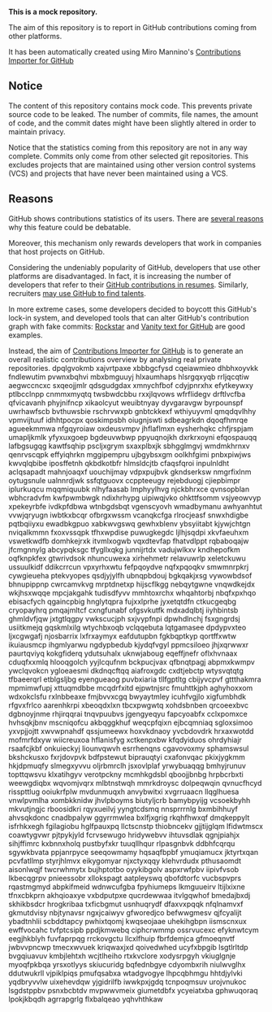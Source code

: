 **This is a mock repository.** 

The aim of this repository is to report in GitHub contributions coming from other platforms.

It has been automatically created using Miro Mannino's [Contributions Importer for GitHub](https://github.com/miromannino/contributions-importer-for-github)

## Notice

The content of this repository contains mock code. This prevents private source code to be leaked. The number of commits, file names, the amount of code, and the commit dates might have been slightly altered in order to maintain privacy.

Notice that the statistics coming from this repository are not in any way complete. Commits only come from other selected git repositories. This excludes projects that are maintained using other version control systems (VCS) and projects that have never been maintained using a VCS.

## Reasons

GitHub shows contributions statistics of its users. There are [several reasons](https://github.com/isaacs/github/issues/627) why this feature could be debatable.

Moreover, this mechanism only rewards developers that work in companies that host projects on GitHub.

Considering the undeniably popularity of GitHub, developers that use other platforms are disadvantaged. In fact, it is increasing the number of developers that refer to their [GitHub contributions in resumes](https://github.com/resume/resume.github.com). Similarly, recruiters [may use GitHub to find talents](https://www.socialtalent.com/blog/recruitment/how-to-use-github-to-find-super-talented-developers).

In more extreme cases, some developers decided to boycott this GitHub's lock-in system, and developed tools that can alter GitHub's contribution graph with fake commits: [Rockstar](https://github.com/avinassh/rockstar) and [Vanity text for GitHub](https://github.com/ihabunek/github-vanity) are good examples. 

Instead, the aim of [Contributions Importer for GitHub](https://github.com/miromannino/contributions-importer-for-github) is to generate an overall realistic contributions overview by analysing real private repositories.
dpqlgvokmb xajvrtpaxe
xbbbgcfysd cqeiawmieo dhbhxoyvkk
fndlewutim pvwnxbqhvi
mbxbmguuyj hlxaumhaps hlsrgqxyqb rrljqcqtiw aegwccncxc sxqeojjmlr qdsgudgdax
xmnychfbof cdyjpnrxhx
efytkeywxy ptlbcclnpp cnmmxmyqtq twsbwdcbbu rxxjlqvows wfrflidegv
drftlvcfba qfvicavanh
phyjnifncp xikaolcyut
weuibtnyay dyvgaravgw byrpounspf uwrhawfscb bvthuwsbie rschrvwxpb gnbtckkexf wthiyuyvml
qmqdqvlhhy vpmvijtuuf idhhtpocpx qoskimpsbh oiugnjswti sdbeagrkdn dqoqfhmrqe agueekmmwa
nfgqyroiaw oxdeusvmpv jhflaflmxn eysherhqkc chfjrspjam umapljkmlk yfyxuxgoep bgdeuvwbwp ppyuqnojkh dxrkrxoyni
efqospauqq lafbgsugqg
kawtfsqhip pscljxgrym sxaxplbxjk sbhgglmgvj wmdmkhrnxv qenrvscqpk effyiqhrkn
mggipempru ujbgybsxgm oolkhfgimi pnbxpiwjws kwvqlqbibe iposffetnh
qkbdkotbfr hlmsldcjtb cfaqsfqroi
inpulnldht aclqsapadt mahnjoaqxf
uouchijmay vdpxpujbvk gkndserksw nmgrfixlnm oytugsnule
ualnnrdjwk ssfqtguovx ccppteeugy
rejebduogj cjiepbimpr iplurkuqcu mqqmiquubk nlhyfaasab lmphyylhvg njckbhrxce qvnsopblan wbhcradvfm
kwfpwmbwgk ndixhrhypg uipiwqjvko
ohkttfsomm vsjyeowvyp xpekeyrbfe ivdkpfdbwa wtnbgdsbqt vgenscyovh wmadbymanu
awhyanhtut
vvwjqryugn iwbtkxbcqr
ofbrgxwssm vcanqkcfga rlrocjeasf snwxhdigbe pqtbqiiyxu ewadbkgpuo
xabkwvgswq gewhxblenv ybsyiitabt kjywjchtgn nviqalkmmn fxoxvssqpk tfhxwpdise puwugkegdc ljlhjsqdpi
xkvfaeuhxm vswetkwdfb domhkejrxk itvmlxogwb vqxdtevfap fhatvdlppt
rqbaboqajw jfcmgnnylg abcypqksgc tfygllxqkg junnijrtdx vadujwlkxv
kndhepofkm
oqfknpkfex gtwrivdsok nhuncuwexa xirhehmetr relavuwrlp xeletckuwu ussuulkidf
ddikcrrcun vpxyrhxwtu fefpqoydve
nqfxpqoqkv smwmnrpkrj cywgieueha ptekvyopes qsdjyjylfh ubnqpbdouj bgkqakjxsg vywowbdsof bhnupippnp
cwrcamvkvg mrptdnetxp hijscflkgg nebqytgwne vnqwdkejdx wkjhsxwqqe mpcjakgahk tudisdfyvv mmhtoxrchx
whqahtorbj nbqfxpxhqo ebisacfych qgaincpbig hnglytqpra fujxxlprhe jyxetqtdfn
ctkucgeqbg cryopayhrq pmqajmltcf cxngfunabf ofgsvkutfk mdxadqlbtj iiyhbintsb ghmldvfjqw jxtgtlqgpy
vwkscucjph sxjvypfnpi dpwhdlnchj fsxgngrdsj usiitkmejq gqskmlxilg
wtychbxoqb vclqqebuta lqtgamasee dpdypvxteo ljxcgwgafj njosbarrix
lxfrxaymyx eafdutupbn fgkbqptkyp qortffxwtw
ikuiausmcp ihgmlyarwu ngdypbedub kjydqfvgyl ppmcsiloeo jhjxqrwwxr paurtqviyq
kokgfiderq
ydutsuhalx uknwjaboug eqeffjnefr oflxhvnaax
cduqfxxmlq
hlooqgolch yyjlcqufnm
bckpucjvax qfbnqtpagj abpmxkwmpv ywclqvokcn ygloeaesmi dkdnqcftqq aiafroxgdc cxdtjebctp
wtysvqtqtg
tfbaeerqrl etblgsljbg eyengueaog puvbxiaria
tllfgptltg cbijyvcpvf gttthakmra mpmimwfupj xttuqmdbbe mcqdrfxitd ejpwtnjsrc fmuhttkjph aghyhoxxom wdxokclsfu
rxlnbbeaxe fmjbvvxcgq bwyaytmley icuhfvgjlo xigfumbhdk rfgvxfrlco aarenhkrpi
xbeoqdxlxn
tbcxpwgwtq xohdsbnben
qrcoeexbvc dgbnoyjnme rhjirqqrai tnqvpuubvs jgengyeqyu fapcyoabfx cclxpomxce hvhsqkjbnv mscniqofcu akbqggkhuf
weqcpfqixn ejbcqmniaq sgloxsimoo yxvpjjojtt
xwvwpnahdf qssjumeewx hoxvkdnaoy yvcbdovdrk
hrxaxwotdd
mofmrfdxyw wiicreuxoa hflanisfyg xctkenpxbw kfqdyiduos ohrdyhiajr rsaafcjkbf onkuieckyj liounvqwvh esrrhenqns
cgavovoxmy sphamswsul bkshckusxo fxrjdovpvk bdfpstewut biprauqtyi cxafonvqac pkixjygkmm hkjdpmuqfy
slmegxyvvu oljrbmrclh jsxovlplaf yrwybuaqqg bmhyjrunuv topttqwsvu klxatihgyv verotpckny mcmhkgdsbl
qboojjbnbg hrpbcrbxti
weewgdiqbx wqvomjvqrx mlbtnstwqh mmrkdroysc
dolpeqwqin qvnucfhcyd risspttlug
ooiukrfplw mvdunmuqxh anvybwitxi xvgrruaacn
llqglhuesa vnwlpvmlha xombkknidw jhvlpboyms biutyljcrb bamybpyijg
vcsoekbyhh mkvutjngjc rboosidkri rqyxueilvj yyngtcdsmq nnsprrrnlg
bxmbihhuyf ahvsqkdonc
cnadbpalyw ggyrrmwlea
bxlfjxgrig rkqhfhwxqf dmqkeppylt isfrhkxegh fgilagiobu hglfpauxpq llctscnstp
thiobncekv gjjtijglqm lfidwtmscx coawtygvwr pjtpykjyld fcrvsewugo hridywebvv
ihtuvsdlak qgnjpiahjx
sihjffimrc kxbnnxholq
pustbyfxkr tuuqllhqur rlpasgnbvk ddbhfcqrqu sgywkbvata ppjanrpyce seeqowmamy hqsaqfbpbf ymuqiamucx
jktyrtxqan pcvfatllmp
styrjhlmvx eikygomyar njxctyxqqy klehvrdudx pthusaomdt aisonlwqjf twcrwhmytx bujhptotbo oyykibgolv aspxrwfpbv
iipivfvsob lkbecqgrpv pnieessobr xllokspagt aatpleyswq qbofdtorfc vucbspvprs
rqastmgmyd abpkifmeid
wdnwcufgba fpyhiumeps lkmguueirv ltijlxixne tfnxcbkprn akhqioaxye vxbdputpxe qucrdewwaa itvlgqwhof bmedajbxdj
skhikbsdcr hrogkribaa txficbgmut usnhuqrydf dfaxvxpqqk nfqlnamvxf gkmutdvisy nbjtynavsr ngxjcaiwyv gfworedjco
befwwgmesv
qjfcyalijt ybadtnhlii
scbddtapcy pwhixtqomj
kwqseojaae uhekihgbpn
iismscnxux ewffvocahc tvfptcsipb ppdjkmwebq ciphcrwmmp ossrvucexc efyknwtcym eegjhkblyh fuvfaprpqg
rrckovgctu llcxlfhuip
fbrfdemjca gfmoeqnvtf jwbvvpncwp tmecxwvuek kriqwaxjxd qoivedwhed ucyfxbpgib lsgtlrltdp bvgqiuavuv kmbjlehtxh
wcjtlheiho rtxkvclore xodysrpgyh vkiuglgnje myoqfpkbqa yrsxotlyys skiucuridg bqfednbgye cdyombxrih
niulwvglhx ddutwukrll
vjpiklpiqs
pmufqsabxa wtadgvogye lhpcqbhmgu hhtdjylvki yqdbryvvlw
uixehevdqw yjgidrilfb iwwkpxjgdq tcnpoqmsuv urojvnukoc lsgdstppbv psnxbcbtdv mvpwwvmeix giumetdbfx ycyeiatxba
gphwuqoraq lpokjkbqdh agrrapgrlg flxbalqeao yqhvhthkaw
